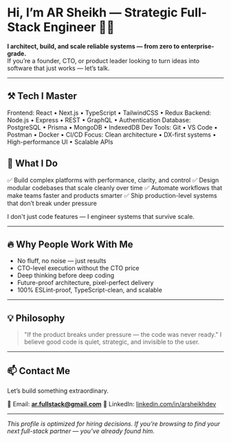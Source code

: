 # Hi, I’m AR Sheikh — Strategic Full-Stack Engineer 🧠🚀

**I architect, build, and scale reliable systems — from zero to enterprise-grade.**  
If you’re a founder, CTO, or product leader looking to turn ideas into software that just works — let’s talk.

---

## ⚒️ Tech I Master

Frontend:   React • Next.js • TypeScript • TailwindCSS • Redux
Backend:    Node.js • Express • REST • GraphQL • Authentication
Database:   PostgreSQL • Prisma • MongoDB • IndexedDB
Dev Tools:  Git • VS Code • Postman • Docker • CI/CD
Focus:      Clean architecture • DX-first systems • High-performance UI • Scalable APIs


## 🧠 What I Do

✅ Build complex platforms with performance, clarity, and control
✅ Design modular codebases that scale cleanly over time
✅ Automate workflows that make teams faster and products smarter
✅ Ship production-level systems that don’t break under pressure

I don't just code features — I engineer systems that survive scale.

---

## 🔥 Why People Work With Me

* No fluff, no noise — just results
* CTO-level execution without the CTO price
* Deep thinking before deep coding
* Future-proof architecture, pixel-perfect delivery
* 100% ESLint-proof, TypeScript-clean, and scalable

---

## 💡 Philosophy

> "If the product breaks under pressure — the code was never ready."
> I believe good code is quiet, strategic, and invisible to the user.

---

## 📫 Contact Me

Let’s build something extraordinary.

📨 Email: **[ar.fullstack@gmail.com](mailto:ar.fullstack@gmail.com)**
🔗 LinkedIn: [linkedin.com/in/arsheikhdev](https://linkedin.com/in/arsheikhdev)

---

*This profile is optimized for hiring decisions.*
*If you’re browsing to find your next full-stack partner — you’ve already found him.*
